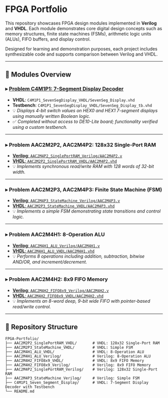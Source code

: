 # FPGA Portfolio

This repository showcases FPGA design modules implemented in **Verilog** and **VHDL**. Each module demonstrates core digital design concepts such as memory structures, finite state machines (FSMs), arithmetic logic units (ALUs), FIFO buffers, and display control.

Designed for learning and demonstration purposes, each project includes synthesizable code and supports comparison between Verilog and VHDL.

---

## 🧩 Modules Overview

### ▸ [Problem C4M1P1: 7-Segment Display Decoder](https://github.com/SrishtiShakti/FPGA-Portfolio/tree/main/C4M1P1_seven_segment_display)

* **VHDL**: `C4M1P1_SevenSegDisplay_VHDL/SevenSeg_Display.vhd`
* **Testbench**: `C4M1P1_SevenSegDisplay_VHDL/SevenSeg_Display_tb.vhd`
* 💡 *Displays 4-bit switch values on HEX0 and HEX1 7-segment displays using manually written Boolean logic.*
* ✅ *Completed without access to DE10-Lite board; functionality verified using a custom testbench.*

---

### ▸ Problem AAC2M2P2, AAC2M4P2: 128x32 Single-Port RAM

* [**Verilog**: `AAC2M4P2_SinglePortRAM_Verilog/AAC2M4P2.v`](https://github.com/SrishtiShakti/FPGA-Portfolio/tree/main/AAC2M4P2_SinglePortRAM_Verilog)
* [**VHDL**: `AAC2M2P2_SinglePortRAM_VHDL/AAC2M4P2.vhd`](https://github.com/SrishtiShakti/FPGA-Portfolio/tree/main/AAC2M2P2_SinglePortRAM_VHDL)
* 💡 *Implements synchronous read/write RAM with 128 words of 32-bit width.*

---

### ▸ Problem AAC2M2P3, AAC2M4P3: Finite State Machine (FSM)

* [**Verilog**: `AAC2M4P3_StateMachine_Verilog/AAC2M4P3.v`](https://github.com/SrishtiShakti/FPGA-Portfolio/tree/main/AAC2M4P3_StateMachine_Verilog)
* [**VHDL**: `AAC2M2P3_StateMachine_VHDL/AAC2M4P3.vhd`](https://github.com/SrishtiShakti/FPGA-Portfolio/tree/main/AAC2M2P3_StateMachine_VHDL)
* 💡 *Implements a simple FSM demonstrating state transitions and control logic.*

---

### ▸ Problem AAC2M4H1: 8-Operation ALU

* [**Verilog**: `AAC2M4H1_ALU_Verilog/AAC2M4H1.v`](https://github.com/SrishtiShakti/FPGA-Portfolio/tree/main/AAC2M4H1_ALU_Verilog)
* [**VHDL**: `AAC2M4H1_ALU_VHDL/AAC2M4H1.vhd`](https://github.com/SrishtiShakti/FPGA-Portfolio/tree/main/AAC2M4H1_ALU_VHDL)
* 💡 *Performs 8 operations including addition, subtraction, bitwise AND/OR, and increment/decrement.*

---

### ▸ Problem AAC2M4H2: 8x9 FIFO Memory

* [**Verilog**: `AAC2M4H2_FIFO8x9_Verilog/AAC2M4H2.v`](https://github.com/SrishtiShakti/FPGA-Portfolio/tree/main/AAC2M4H2_FIFO8x9_Verilog)
* [**VHDL**: `AAC2M4H2_FIFO8x9_VHDL/AAC2M4H2.vhd`](https://github.com/SrishtiShakti/FPGA-Portfolio/tree/main/AAC2M4H2_FIFO8x9_VHDL)
* 💡 *Implements an 8-word deep, 9-bit wide FIFO with pointer-based read/write control.*

---

## 📂 Repository Structure

```plaintext
FPGA-Portfolio/
├── AAC2M2P2_SinglePortRAM_VHDL/       # VHDL: 128x32 Single-Port RAM
├── AAC2M2P3_StateMachine_VHDL/        # VHDL: Simple FSM
├── AAC2M4H1_ALU_VHDL/                 # VHDL: 8-Operation ALU
├── AAC2M4H1_ALU_Verilog/              # Verilog: 8-Operation ALU
├── AAC2M4H2_FIFO8x9_VHDL/             # VHDL: 8x9 FIFO Memory
├── AAC2M4H2_FIFO8x9_Verilog/          # Verilog: 8x9 FIFO Memory
├── AAC2M4P2_SinglePortRAM_Verilog/    # Verilog: 128x32 Single-Port RAM
├── AAC2M4P3_StateMachine_Verilog/     # Verilog: Simple FSM
├── C4M1P1_Seven_Segment_Display/      # VHDL: 7-Segment Display Decoder with Testbench
└── README.md
```
